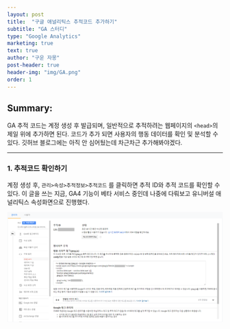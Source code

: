 ```yaml
---
layout: post
title:  "구글 애널리틱스 추적코드 추가하기"
subtitle: "GA 스터디"
type: "Google Analytics"
marketing: true
text: true
author: "구운 자몽"
post-header: true
header-img: "img/GA.png"
order: 1
---
```


## Summary:
GA 추적 코드는 계정 생성 후 발급되며, 일반적으로 추적하려는 웹페이지의 ```<head>```의 제일 위에 추가하면 된다. 코드가 추가 되면 사용자의 행동 데이터를 확인 및 분석할 수 있다. 깃허브 블로그에는 아직 안 심어뒀는데 차근차근 추가해봐야겠다.


---
### 1. 추적코드 확인하기  

계정 생성 후, ```관리>속성>추적정보>추적코드``` 를 클릭하면 추적 ID와 추적 코드를 확인할 수 있다. 이 글을 쓰는 지금, GA4 기능이 베타 서비스 중인데 나중에 다뤄보고 유니버설 애널리틱스 속성화면으로 진행했다.

![ga_code](img/GA_code_1.png)  


